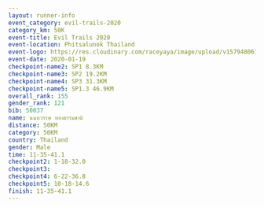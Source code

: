 ```yaml
--- 
layout: runner-info 
event_category: evil-trails-2020 
category_km: 50K 
event-title: Evil Trails 2020 
event-location: Phitsalunok Thailand 
event-logo: https://res.cloudinary.com/raceyaya/image/upload/v1579480618/logo/evil-trails_wm80bv.jpg 
event-date: 2020-01-19 
checkpoint-name2: SP1 8.3KM 
checkpoint-name3: SP2 19.2KM 
checkpoint-name4: SP3 31.3KM 
checkpoint-name5: SP1.3 46.9KM 
overall_rank: 155
gender_rank: 121
bib: 50037
name: นนทวรรษ ทองธรรมชาติ
distance: 50KM
category: 50KM
country: Thailand
gender: Male
time: 11-35-41.1
checkpoint2: 1-18-32.0
checkpoint3: 
checkpoint4: 6-22-36.8
checkpoint5: 10-18-14.6
finish: 11-35-41.1
--- 
```

